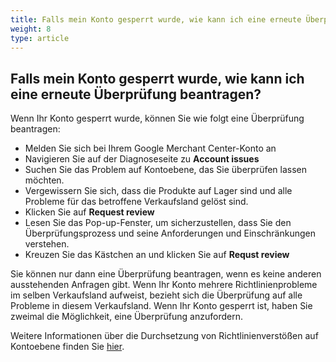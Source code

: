 ```yaml
---
title: Falls mein Konto gesperrt wurde, wie kann ich eine erneute Überprüfung beantragen?
weight: 8
type: article
---
```


## Falls mein Konto gesperrt wurde, wie kann ich eine erneute Überprüfung beantragen?
Wenn Ihr Konto gesperrt wurde, können Sie wie folgt eine Überprüfung beantragen:

- Melden Sie sich bei Ihrem Google Merchant Center-Konto an
- Navigieren Sie auf der Diagnoseseite zu **Account issues**
- Suchen Sie das Problem auf Kontoebene, das Sie überprüfen lassen möchten.
- Vergewissern Sie sich, dass die Produkte auf Lager sind und alle Probleme für das betroffene Verkaufsland gelöst sind.
- Klicken Sie auf **Request review**
- Lesen Sie das Pop-up-Fenster, um sicherzustellen, dass Sie den Überprüfungsprozess und seine Anforderungen und Einschränkungen verstehen.
- Kreuzen Sie das Kästchen an und klicken Sie auf **Requst review**

Sie können nur dann eine Überprüfung beantragen, wenn es keine anderen ausstehenden Anfragen gibt. Wenn Ihr Konto mehrere Richtlinienprobleme im selben Verkaufsland aufweist, bezieht sich die Überprüfung auf alle Probleme in diesem Verkaufsland. Wenn Ihr Konto gesperrt ist, haben Sie zweimal die Möglichkeit, eine Überprüfung anzufordern.

Weitere Informationen über die Durchsetzung von Richtlinienverstößen auf Kontoebene finden Sie [hier](https://support.google.com/merchants/answer/2948694?hl=de).